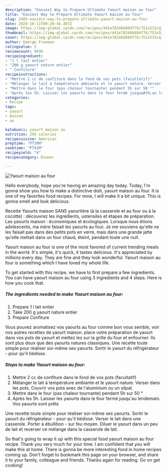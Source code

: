 ```yaml
---
description: "Easiest Way to Prepare Ultimate Yaourt maison au four"
title: "Easiest Way to Prepare Ultimate Yaourt maison au four"
slug: 2405-easiest-way-to-prepare-ultimate-yaourt-maison-au-four
date: 2020-10-11T09:20:44.407Z
image: https://img-global.cpcdn.com/recipes/441e78246b884f76/751x532cq70/yaourt-maison-au-four-photo-principale-de-la-recette.jpg
thumbnail: https://img-global.cpcdn.com/recipes/441e78246b884f76/751x532cq70/yaourt-maison-au-four-photo-principale-de-la-recette.jpg
cover: https://img-global.cpcdn.com/recipes/441e78246b884f76/751x532cq70/yaourt-maison-au-four-photo-principale-de-la-recette.jpg
author: George Freeman
ratingvalue: 5
reviewcount: 9936
recipeingredient:
- "1 l lait entier"
- "200 g yaourt nature entier"
- " Confiture"
recipeinstructions:
- "Mettre 2 cc de confiture dans le fond de vos pots (facultatif)"
- "Mélanger le lait à température ambiante et le yaourt nature. Verser dans les pots. Couvrir vos pots avec de l&#39;aluminium ou un silpat."
- "Mettre dans le four (pas chaleur tournante) pendant 5h sur 50 °"
- "Après les 5h. Laisser les yaourts dans le four fermé jusqu&#39;au lendemain. Vos yaourts sont prêts"
categories:
- Recipe
tags:
- yaourt
- maison
- au

katakunci: yaourt maison au 
nutrition: 295 calories
recipecuisine: American
preptime: "PT39M"
cooktime: "PT41M"
recipeyield: "4"
recipecategory: Dinner

---
```



![Yaourt maison au four](https://img-global.cpcdn.com/recipes/441e78246b884f76/751x532cq70/yaourt-maison-au-four-photo-principale-de-la-recette.jpg)

Hello everybody, hope you're having an amazing day today. Today, I'm gonna show you how to make a distinctive dish, yaourt maison au four. It is one of my favorites food recipes. For mine, I will make it a bit unique. This is gonna smell and look delicious.

Recette Yaourts maison SANS yaourtière (à la casserole et au four ou à la cocotte) : découvrez les ingrédients, ustensiles et étapes de préparation. Les yaourts maison : économiques et écologiques. Lorsque nous étions adolescents, ma mère faisait les yaourts au four. Je me souviens qu&#39;elle ne les faisait pas dans des petits pots en verre, mais dans une grande jatte qu&#39;elle mettait dans un four chaud, éteint, pendant toute une nuit.

Yaourt maison au four is one of the most favored of current trending meals in the world. It's simple, it's quick, it tastes delicious. It's appreciated by millions every day. They are fine and they look wonderful. Yaourt maison au four is something which I have loved my whole life.


To get started with this recipe, we have to first prepare a few ingredients. You can have yaourt maison au four using 3 ingredients and 4 steps. Here is how you cook that.

<!--inarticleads1-->

##### The ingredients needed to make Yaourt maison au four:

1. Prepare 1 l lait entier
1. Take 200 g yaourt nature entier
1. Prepare  Confiture


Vous pouvez aromatisez vos yaourts au four comme bon vous semble, voir nos autres recettes de yaourt maison. place votre préparation de yaourt dans vos pots de yaourt et mettez les sur la grille du four et enfourner. Ils sont plus doux que des yaourts natures classiques. Une recette toute simple pour réaliser soi-même ses yaourts. Sortir le yaourt du réfrigérateur - pour qu&#39;il tiédisse. 

<!--inarticleads2-->

##### Steps to make Yaourt maison au four:

1. Mettre 2 cc de confiture dans le fond de vos pots (facultatif)
1. Mélanger le lait à température ambiante et le yaourt nature. Verser dans les pots. Couvrir vos pots avec de l&#39;aluminium ou un silpat.
1. Mettre dans le four (pas chaleur tournante) pendant 5h sur 50 °
1. Après les 5h. Laisser les yaourts dans le four fermé jusqu&#39;au lendemain. Vos yaourts sont prêts


Une recette toute simple pour réaliser soi-même ses yaourts. Sortir le yaourt du réfrigérateur - pour qu&#39;il tiédisse. Verser le lait dans une casserole. Porter à ébullition - sur feu moyen. Diluer le yaourt dans un peu de lait et reverser ce mélange dans la casserole de lait. 

So that's going to wrap it up with this special food yaourt maison au four recipe. Thank you very much for your time. I am confident that you will make this at home. There is gonna be more interesting food in home recipes coming up. Don't forget to bookmark this page on your browser, and share it to your family, colleague and friends. Thanks again for reading. Go on get cooking!
